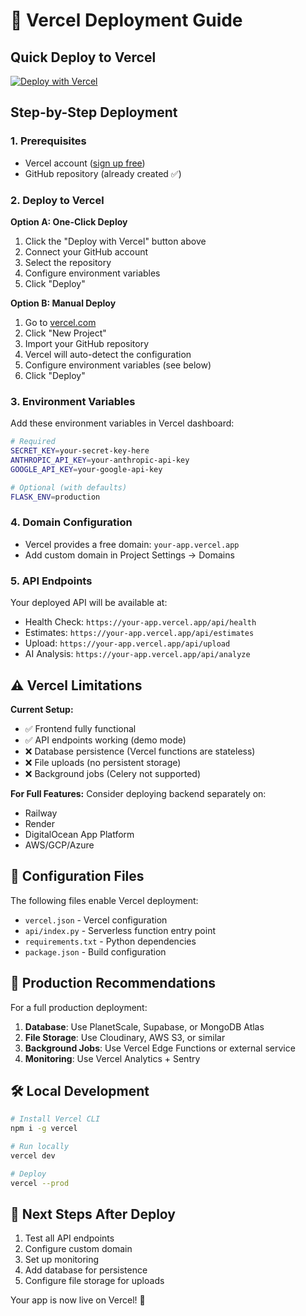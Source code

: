 # 🚀 Vercel Deployment Guide

## Quick Deploy to Vercel

[![Deploy with Vercel](https://vercel.com/button)](https://vercel.com/new/clone?repository-url=https://github.com/mattlowry/electrical-estimation-app)

## Step-by-Step Deployment

### 1. Prerequisites
- Vercel account ([sign up free](https://vercel.com/signup))
- GitHub repository (already created ✅)

### 2. Deploy to Vercel

**Option A: One-Click Deploy**
1. Click the "Deploy with Vercel" button above
2. Connect your GitHub account
3. Select the repository
4. Configure environment variables
5. Click "Deploy"

**Option B: Manual Deploy**
1. Go to [vercel.com](https://vercel.com)
2. Click "New Project"
3. Import your GitHub repository
4. Vercel will auto-detect the configuration
5. Configure environment variables (see below)
6. Click "Deploy"

### 3. Environment Variables

Add these environment variables in Vercel dashboard:

```bash
# Required
SECRET_KEY=your-secret-key-here
ANTHROPIC_API_KEY=your-anthropic-api-key
GOOGLE_API_KEY=your-google-api-key

# Optional (with defaults)
FLASK_ENV=production
```

### 4. Domain Configuration

- Vercel provides a free domain: `your-app.vercel.app`
- Add custom domain in Project Settings → Domains

### 5. API Endpoints

Your deployed API will be available at:
- Health Check: `https://your-app.vercel.app/api/health`
- Estimates: `https://your-app.vercel.app/api/estimates`
- Upload: `https://your-app.vercel.app/api/upload`
- AI Analysis: `https://your-app.vercel.app/api/analyze`

## ⚠️ Vercel Limitations

**Current Setup:**
- ✅ Frontend fully functional
- ✅ API endpoints working (demo mode)
- ❌ Database persistence (Vercel functions are stateless)
- ❌ File uploads (no persistent storage)
- ❌ Background jobs (Celery not supported)

**For Full Features:**
Consider deploying backend separately on:
- Railway
- Render
- DigitalOcean App Platform
- AWS/GCP/Azure

## 🔧 Configuration Files

The following files enable Vercel deployment:

- `vercel.json` - Vercel configuration
- `api/index.py` - Serverless function entry point
- `requirements.txt` - Python dependencies
- `package.json` - Build configuration

## 🚀 Production Recommendations

For a full production deployment:

1. **Database**: Use PlanetScale, Supabase, or MongoDB Atlas
2. **File Storage**: Use Cloudinary, AWS S3, or similar
3. **Background Jobs**: Use Vercel Edge Functions or external service
4. **Monitoring**: Use Vercel Analytics + Sentry

## 🛠️ Local Development

```bash
# Install Vercel CLI
npm i -g vercel

# Run locally
vercel dev

# Deploy
vercel --prod
```

## 📝 Next Steps After Deploy

1. Test all API endpoints
2. Configure custom domain
3. Set up monitoring
4. Add database for persistence
5. Configure file storage for uploads

Your app is now live on Vercel! 🎉